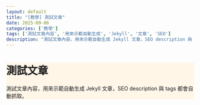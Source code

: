 ```yaml
---
layout: default
title: "[教學] 測試文章"
date: 2025-09-06
categories: ['教學']
tags: ['測試文章內容', '用來示範自動生成', 'Jekyll', '文章', 'SEO']
description: "測試文章內容，用來示範自動生成 Jekyll 文章，SEO description 與 tags 都會自動抓取。"
---
```


<div class="card-section" style="background:#fff6e8;">
  <h1>測試文章</h1>
  測試文章內容，用來示範自動生成 Jekyll 文章，SEO description 與 tags 都會自動抓取。
</div>
